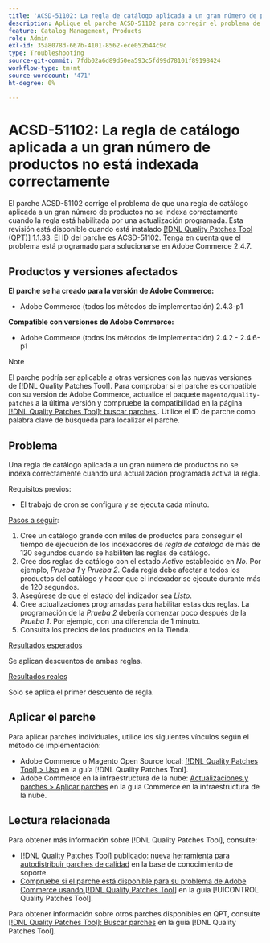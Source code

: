 ```yaml
---
title: 'ACSD-51102: La regla de catálogo aplicada a un gran número de productos no está indexada correctamente'
description: Aplique el parche ACSD-51102 para corregir el problema de Adobe Commerce en el que una regla de catálogo aplicada a un gran número de productos no se indexa correctamente cuando una actualización programada habilita la regla.
feature: Catalog Management, Products
role: Admin
exl-id: 35a8078d-667b-4101-8562-ece052b44c9c
type: Troubleshooting
source-git-commit: 7fdb02a6d89d50ea593c5fd99d78101f89198424
workflow-type: tm+mt
source-wordcount: '471'
ht-degree: 0%

---
```


# ACSD-51102: La regla de catálogo aplicada a un gran número de productos no está indexada correctamente

El parche ACSD-51102 corrige el problema de que una regla de catálogo aplicada a un gran número de productos no se indexa correctamente cuando la regla está habilitada por una actualización programada. Esta revisión está disponible cuando está instalado [[!DNL Quality Patches Tool (QPT)]](https://experienceleague.adobe.com/en/docs/commerce-operations/tools/quality-patches-tool/quality-patches-tool-to-self-serve-quality-patches) 1.1.33. El ID del parche es ACSD-51102. Tenga en cuenta que el problema está programado para solucionarse en Adobe Commerce 2.4.7.

## Productos y versiones afectados

**El parche se ha creado para la versión de Adobe Commerce:**

* Adobe Commerce (todos los métodos de implementación) 2.4.3-p1

**Compatible con versiones de Adobe Commerce:**

* Adobe Commerce (todos los métodos de implementación) 2.4.2 - 2.4.6-p1

>[!NOTE]
>
>El parche podría ser aplicable a otras versiones con las nuevas versiones de [!DNL Quality Patches Tool]. Para comprobar si el parche es compatible con su versión de Adobe Commerce, actualice el paquete `magento/quality-patches` a la última versión y compruebe la compatibilidad en la página [[!DNL Quality Patches Tool]: buscar parches ](https://experienceleague.adobe.com/tools/commerce-quality-patches/index.html). Utilice el ID de parche como palabra clave de búsqueda para localizar el parche.

## Problema

Una regla de catálogo aplicada a un gran número de productos no se indexa correctamente cuando una actualización programada activa la regla.

Requisitos previos:

* El trabajo de cron se configura y se ejecuta cada minuto.

<u>Pasos a seguir</u>:

1. Cree un catálogo grande con miles de productos para conseguir el tiempo de ejecución de los indexadores de *regla de catálogo* de más de 120 segundos cuando se habiliten las reglas de catálogo.
2. Cree dos reglas de catálogo con el estado *Activo* establecido en *No*.  Por ejemplo, *Prueba 1* y *Prueba 2*. Cada regla debe afectar a todos los productos del catálogo y hacer que el indexador se ejecute durante más de 120 segundos.
3. Asegúrese de que el estado del indizador sea *Listo*.
4. Cree actualizaciones programadas para habilitar estas dos reglas. La programación de la *Prueba 2* debería comenzar poco después de la *Prueba 1*. Por ejemplo, con una diferencia de 1 minuto.
5. Consulta los precios de los productos en la Tienda.

<u>Resultados esperados</u>

Se aplican descuentos de ambas reglas.

<u>Resultados reales</u>

Solo se aplica el primer descuento de regla.

## Aplicar el parche

Para aplicar parches individuales, utilice los siguientes vínculos según el método de implementación:

* Adobe Commerce o Magento Open Source local: [[!DNL Quality Patches Tool] > Uso](/help/tools/quality-patches-tool/usage.md) en la guía [!DNL Quality Patches Tool].
* Adobe Commerce en la infraestructura de la nube: [Actualizaciones y parches > Aplicar parches](https://experienceleague.adobe.com/docs/commerce-cloud-service/user-guide/develop/upgrade/apply-patches.html) en la guía Commerce en la infraestructura de la nube.

## Lectura relacionada

Para obtener más información sobre [!DNL Quality Patches Tool], consulte:

* [[!DNL Quality Patches Tool] publicado: nueva herramienta para autodistribuir parches de calidad](https://experienceleague.adobe.com/en/docs/commerce-operations/tools/quality-patches-tool/quality-patches-tool-to-self-serve-quality-patches) en la base de conocimiento de soporte.
* [Compruebe si el parche está disponible para su problema de Adobe Commerce usando [!DNL Quality Patches Tool]](/help/tools/quality-patches-tool/patches-available-in-qpt/check-patch-for-magento-issue-with-magento-quality-patches.md) en la guía [!UICONTROL Quality Patches Tool].


Para obtener información sobre otros parches disponibles en QPT, consulte [[!DNL Quality Patches Tool]: Buscar parches](<https://experienceleague.adobe.com/tools/commerce-quality-patches/index.html>) en la guía [!DNL Quality Patches Tool].
